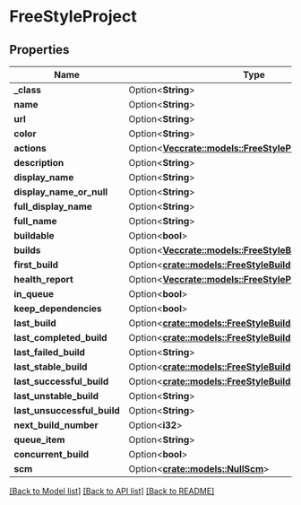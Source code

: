 # FreeStyleProject

## Properties

Name | Type | Description | Notes
------------ | ------------- | ------------- | -------------
**_class** | Option<**String**> |  | [optional]
**name** | Option<**String**> |  | [optional]
**url** | Option<**String**> |  | [optional]
**color** | Option<**String**> |  | [optional]
**actions** | Option<[**Vec<crate::models::FreeStyleProjectactions>**](FreeStyleProjectactions.md)> |  | [optional]
**description** | Option<**String**> |  | [optional]
**display_name** | Option<**String**> |  | [optional]
**display_name_or_null** | Option<**String**> |  | [optional]
**full_display_name** | Option<**String**> |  | [optional]
**full_name** | Option<**String**> |  | [optional]
**buildable** | Option<**bool**> |  | [optional]
**builds** | Option<[**Vec<crate::models::FreeStyleBuild>**](FreeStyleBuild.md)> |  | [optional]
**first_build** | Option<[**crate::models::FreeStyleBuild**](FreeStyleBuild.md)> |  | [optional]
**health_report** | Option<[**Vec<crate::models::FreeStyleProjecthealthReport>**](FreeStyleProjecthealthReport.md)> |  | [optional]
**in_queue** | Option<**bool**> |  | [optional]
**keep_dependencies** | Option<**bool**> |  | [optional]
**last_build** | Option<[**crate::models::FreeStyleBuild**](FreeStyleBuild.md)> |  | [optional]
**last_completed_build** | Option<[**crate::models::FreeStyleBuild**](FreeStyleBuild.md)> |  | [optional]
**last_failed_build** | Option<**String**> |  | [optional]
**last_stable_build** | Option<[**crate::models::FreeStyleBuild**](FreeStyleBuild.md)> |  | [optional]
**last_successful_build** | Option<[**crate::models::FreeStyleBuild**](FreeStyleBuild.md)> |  | [optional]
**last_unstable_build** | Option<**String**> |  | [optional]
**last_unsuccessful_build** | Option<**String**> |  | [optional]
**next_build_number** | Option<**i32**> |  | [optional]
**queue_item** | Option<**String**> |  | [optional]
**concurrent_build** | Option<**bool**> |  | [optional]
**scm** | Option<[**crate::models::NullScm**](NullSCM.md)> |  | [optional]

[[Back to Model list]](../README.md#documentation-for-models) [[Back to API list]](../README.md#documentation-for-api-endpoints) [[Back to README]](../README.md)



